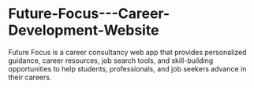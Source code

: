 # Future-Focus---Career-Development-Website
Future Focus is a career consultancy web app that provides personalized guidance, career resources, job search tools, and skill-building opportunities to help students, professionals, and job seekers advance in their careers.
